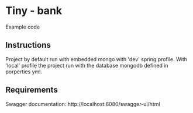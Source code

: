 # Tiny - bank

Example code

## Instructions

Project by default run with embedded mongo with 'dev' spring profile. With 'local' profile the project run with the database mongodb defined in porperties yml.

## Requirements

Swagger documentation:
http://localhost:8080/swagger-ui/html

